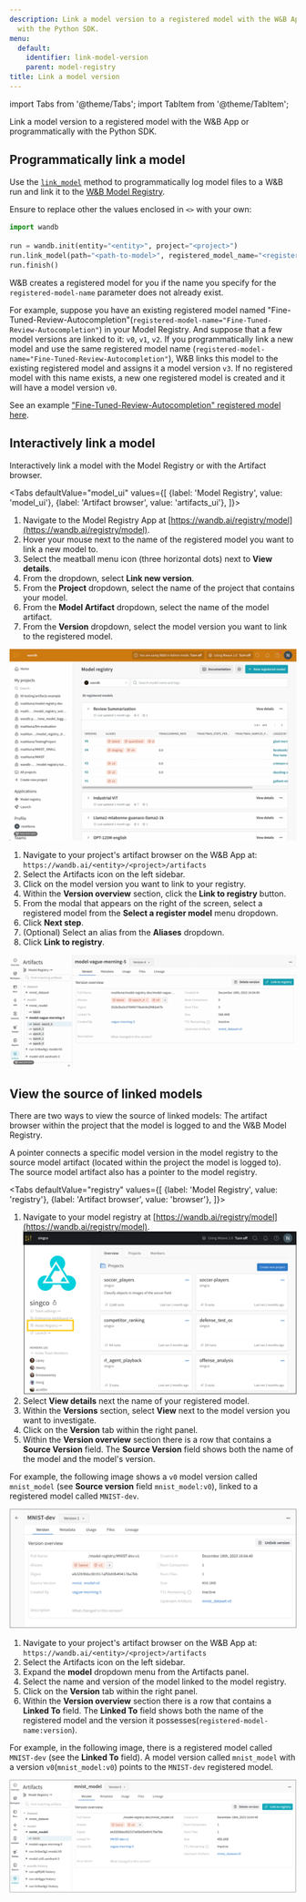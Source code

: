 ```yaml
---
description: Link a model version to a registered model with the W&B App or programmatically
  with the Python SDK.
menu:
  default:
    identifier: link-model-version
    parent: model-registry
title: Link a model version
---
```


import Tabs from '@theme/Tabs';
import TabItem from '@theme/TabItem';

Link a model version to a registered model with the W&B App or programmatically with the Python SDK.

## Programmatically link a model

Use the [`link_model`](../../ref/python/run.md#link_model) method to programmatically log model files to a W&B run and link it to the [W&B Model Registry](./intro.md). 

Ensure to replace other the values enclosed in `<>` with your own:

```python
import wandb

run = wandb.init(entity="<entity>", project="<project>")
run.link_model(path="<path-to-model>", registered_model_name="<registered-model-name>")
run.finish()
```

W&B creates a registered model for you if the name you specify for the `registered-model-name` parameter does not already exist. 

For example, suppose you have an existing registered model named "Fine-Tuned-Review-Autocompletion"(`registered-model-name="Fine-Tuned-Review-Autocompletion"`) in your Model Registry. And suppose that a few model versions are linked to it: `v0`, `v1`, `v2`. If you programmatically link a new model and use the same registered model name (`registered-model-name="Fine-Tuned-Review-Autocompletion"`), W&B links this model to the existing registered model and assigns it a model version `v3`. If no registered model with this name exists, a new one registered model is created and it will have a model version `v0`.

See an example ["Fine-Tuned-Review-Autocompletion" registered model here](https://wandb.ai/reviewco/registry/model?selectionPath=reviewco%2Fmodel-registry%2FFinetuned-Review-Autocompletion&view=all-models).

## Interactively link a model
Interactively link a model with the Model Registry or with the Artifact browser.

<Tabs
  defaultValue="model_ui"
  values={[
    {label: 'Model Registry', value: 'model_ui'},
    {label: 'Artifact browser', value: 'artifacts_ui'},
  ]}>
  <TabItem value="model_ui">

1. Navigate to the Model Registry App at [https://wandb.ai/registry/model](https://wandb.ai/registry/model).
2. Hover your mouse next to the name of the registered model you want to link a new model to. 
3. Select the meatball menu icon (three horizontal dots) next to  **View details**.
4. From the dropdown, select **Link new version**.
5. From the **Project** dropdown, select the name of the project that contains your model. 
6. From the **Model Artifact** dropdown, select the name of the model artifact. 
7. From the **Version** dropdown, select the model version you want to link to the registered model.

![](/images/models/link_model_wmodel_reg.gif)

  </TabItem>
  <TabItem value="artifacts_ui">

1. Navigate to your project's artifact browser on the W&B App at: `https://wandb.ai/<entity>/<project>/artifacts`
2. Select the Artifacts icon on the left sidebar.
3. Click on the model version you want to link to your registry.
4. Within the **Version overview** section, click the **Link to registry** button.
5. From the modal that appears on the right of the screen, select a registered model from the **Select a register model** menu dropdown. 
6. Click **Next step**.
7. (Optional) Select an alias from the **Aliases** dropdown. 
8. Click **Link to registry**. 

![](/images/models/manual_linking.gif)

  </TabItem>
</Tabs>





## View the source of linked models

There are two ways to view the source of linked models: The artifact browser within the project that the model is logged to and the W&B Model Registry.

A pointer connects a specific model version in the model registry to the source model artifact (located within the project the model is logged to). The source model artifact also has a pointer to the model registry.

<Tabs
  defaultValue="registry"
  values={[
    {label: 'Model Registry', value: 'registry'},
    {label: 'Artifact browser', value: 'browser'},
  ]}>
  <TabItem value="registry">

1. Navigate to your model registry at [https://wandb.ai/registry/model](https://wandb.ai/registry/model).
![](/images/models/create_registered_model_1.png)
2. Select **View details** next the name of your registered model.
3. Within the **Versions** section, select **View** next to the model version you want to investigate.
4. Click on the **Version** tab within the right panel.
5. Within the **Version overview** section there is a row that contains a **Source Version** field. The **Source Version** field shows both the name of the model and the model's version.

For example, the following image shows a `v0` model version called `mnist_model` (see **Source version** field `mnist_model:v0`), linked to a registered model called `MNIST-dev`.

![](/images/models/view_linked_model_registry.png)

  </TabItem>
  <TabItem value="browser">

1. Navigate to your project's artifact browser on the W&B App at: `https://wandb.ai/<entity>/<project>/artifacts`
2. Select the Artifacts icon on the left sidebar.
3. Expand the **model** dropdown menu from the Artifacts panel.
4. Select the name and version of the model linked to the model registry.
5. Click on the **Version** tab within the right panel.
6. Within the **Version overview** section there is a row that contains a **Linked To** field. The **Linked To** field shows both the name of the registered model and the version it possesses(`registered-model-name:version`). 

For example, in the following image, there is a registered model called `MNIST-dev` (see the **Linked To** field). A model version called `mnist_model` with a version `v0`(`mnist_model:v0`) points to the `MNIST-dev` registered model.


![](/images/models/view_linked_model_artifacts_browser.png)


  </TabItem>
</Tabs>